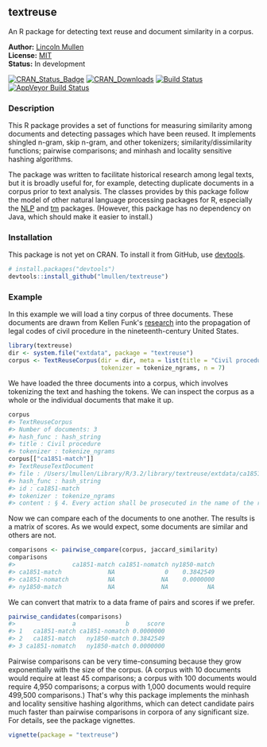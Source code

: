 <!-- README.md is generated from README.Rmd. Please edit that file -->
textreuse
---------

An R package for detecting text reuse and document similarity in a corpus.

**Author:** [Lincoln Mullen](http://lincolnmullen.com)<br> **License:** [MIT](http://opensource.org/licenses/MIT)<br> **Status:** In development

[![CRAN\_Status\_Badge](http://www.r-pkg.org/badges/version/textreuse)](http://cran.r-project.org/package=textreuse) [![CRAN\_Downloads](http://cranlogs.r-pkg.org/badges/grand-total/textreuse)](http://cran.r-project.org/package=textreuse) [![Build Status](https://travis-ci.org/lmullen/textreuse.svg?branch=master)](https://travis-ci.org/lmullen/textreuse) [![AppVeyor Build Status](https://ci.appveyor.com/api/projects/status/github/lmullen/textreuse?branch=master)](https://ci.appveyor.com/project/lmullen/textreuse)

### Description

This R package provides a set of functions for measuring similarity among documents and detecting passages which have been reused. It implements shingled n-gram, skip n-gram, and other tokenizers; similarity/dissimilarity functions; pairwise comparisons; and minhash and locality sensitive hashing algorithms.

The package was written to facilitate historical research among legal texts, but it is broadly useful for, for example, detecting duplicate documents in a corpus prior to text analysis. The classes provides by this package follow the model of other natural language processing packages for R, especially the [NLP](https://cran.r-project.org/package=NLP) and [tm](https://cran.r-project.org/package=tm) packages. (However, this package has no dependency on Java, which should make it easier to install.)

### Installation

This package is not yet on CRAN. To install it from GitHub, use [devtools](https://github.com/hadley/devtools).

``` r
# install.packages("devtools")
devtools::install_github("lmullen/textreuse")
```

### Example

In this example we will load a tiny corpus of three documents. These documents are drawn from Kellen Funk's [research](http://kellenfunk.org/field-code/) into the propagation of legal codes of civil procedure in the nineteenth-century United States.

``` r
library(textreuse)
dir <- system.file("extdata", package = "textreuse")
corpus <- TextReuseCorpus(dir = dir, meta = list(title = "Civil procedure"),
                          tokenizer = tokenize_ngrams, n = 7)
```

We have loaded the three documents into a corpus, which involves tokenizing the text and hashing the tokens. We can inspect the corpus as a whole or the individual documents that make it up.

``` r
corpus
#> TextReuseCorpus
#> Number of documents: 3 
#> hash_func : hash_string 
#> title : Civil procedure 
#> tokenizer : tokenize_ngrams
corpus[["ca1851-match"]]
#> TextReuseTextDocument
#> file : /Users/lmullen/Library/R/3.2/library/textreuse/extdata/ca1851-match.txt 
#> hash_func : hash_string 
#> id : ca1851-match 
#> tokenizer : tokenize_ngrams 
#> content : § 4. Every action shall be prosecuted in the name of the real party in interest, except as otherwise provided in this Act.  § 5. In the case of an assignment of a thing in action, the action by the as
```

Now we can compare each of the documents to one another. The results is a matrix of scores. As we would expect, some documents are similar and others are not.

``` r
comparisons <- pairwise_compare(corpus, jaccard_similarity)
comparisons
#>                ca1851-match ca1851-nomatch ny1850-match
#> ca1851-match             NA              0    0.3842549
#> ca1851-nomatch           NA             NA    0.0000000
#> ny1850-match             NA             NA           NA
```

We can convert that matrix to a data frame of pairs and scores if we prefer.

``` r
pairwise_candidates(comparisons)
#>                a              b     score
#> 1   ca1851-match ca1851-nomatch 0.0000000
#> 2   ca1851-match   ny1850-match 0.3842549
#> 3 ca1851-nomatch   ny1850-match 0.0000000
```

Pairwise comparisons can be very time-consuming because they grow exponentially with the size of the corpus. (A corpus with 10 documents would require at least 45 comparisons; a corpus with 100 documents would require 4,950 comparisons; a corpus with 1,000 documents would require 499,500 comparisons.) That's why this package implements the minhash and locality sensitive hashing algorithms, which can detect candidate pairs much faster than pairwise comparisons in corpora of any significant size. For details, see the package vignettes.

``` r
vignette(package = "textreuse")
```
